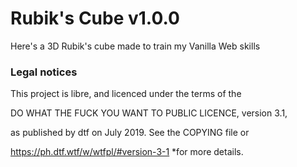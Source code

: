 # Rubik's Cube v1.0.0
Here's a 3D Rubik's cube made to train my Vanilla Web skills


### Legal notices

This project is libre, and licenced under the terms of the

DO WHAT THE FUCK YOU WANT TO PUBLIC LICENCE, version 3.1,

as published by dtf on July 2019. See the COPYING file or

https://ph.dtf.wtf/w/wtfpl/#version-3-1 *for more details.
